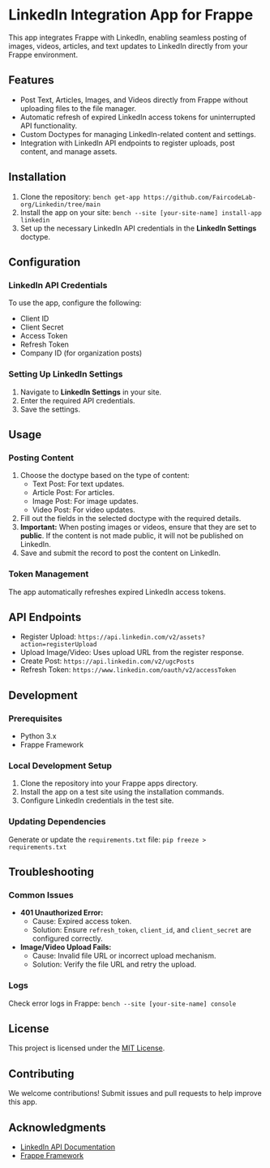 # LinkedIn Integration App for Frappe

This app integrates Frappe with LinkedIn, enabling seamless posting of images, videos, articles, and text updates to LinkedIn directly from your Frappe environment.

## Features
- Post Text, Articles, Images, and Videos directly from Frappe without uploading files to the file manager.
- Automatic refresh of expired LinkedIn access tokens for uninterrupted API functionality.
- Custom Doctypes for managing LinkedIn-related content and settings.
- Integration with LinkedIn API endpoints to register uploads, post content, and manage assets.

## Installation
1. Clone the repository: `bench get-app https://github.com/FaircodeLab-org/Linkedin/tree/main`
2. Install the app on your site: `bench --site [your-site-name] install-app linkedin`
3. Set up the necessary LinkedIn API credentials in the **LinkedIn Settings** doctype.

## Configuration
### LinkedIn API Credentials
To use the app, configure the following:
- Client ID
- Client Secret
- Access Token
- Refresh Token
- Company ID (for organization posts)

### Setting Up LinkedIn Settings
1. Navigate to **LinkedIn Settings** in your site.
2. Enter the required API credentials.
3. Save the settings.

## Usage
### Posting Content
1. Choose the doctype based on the type of content:
   - Text Post: For text updates.
   - Article Post: For articles.
   - Image Post: For image updates.
   - Video Post: For video updates.
2. Fill out the fields in the selected doctype with the required details.
3. **Important:** When posting images or videos, ensure that they are set to **public**. If the content is not made public, it will not be published on LinkedIn.
4. Save and submit the record to post the content on LinkedIn.

### Token Management
The app automatically refreshes expired LinkedIn access tokens.

## API Endpoints
- Register Upload: `https://api.linkedin.com/v2/assets?action=registerUpload`
- Upload Image/Video: Uses upload URL from the register response.
- Create Post: `https://api.linkedin.com/v2/ugcPosts`
- Refresh Token: `https://www.linkedin.com/oauth/v2/accessToken`

## Development
### Prerequisites
- Python 3.x
- Frappe Framework

### Local Development Setup
1. Clone the repository into your Frappe apps directory.
2. Install the app on a test site using the installation commands.
3. Configure LinkedIn credentials in the test site.

### Updating Dependencies
Generate or update the `requirements.txt` file: `pip freeze > requirements.txt`

## Troubleshooting
### Common Issues
- **401 Unauthorized Error:**  
  - Cause: Expired access token.  
  - Solution: Ensure `refresh_token`, `client_id`, and `client_secret` are configured correctly.
- **Image/Video Upload Fails:**  
  - Cause: Invalid file URL or incorrect upload mechanism.  
  - Solution: Verify the file URL and retry the upload.

### Logs
Check error logs in Frappe: `bench --site [your-site-name] console`

## License
This project is licensed under the [MIT License](LICENSE).

## Contributing
We welcome contributions! Submit issues and pull requests to help improve this app.

## Acknowledgments
- [LinkedIn API Documentation](https://learn.microsoft.com/en-us/linkedin/)
- [Frappe Framework](https://frappeframework.com/)
